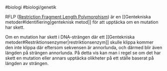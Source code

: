 #biologi #biologi/genetik 

RFLP ([Restriction Fragment Length Polymorphism](https://en.wikipedia.org/wiki/Restriction_fragment_length_polymorphism)) är en [[Gentekniska metoder#Identifiering|genteknisk metod]] för att upptäcka om en mutation har skett.

Om en mutation har skett i DNA-strängen där ett [[Gentekniska metoder#Restriktionsenzymer|restriktionsenzym]] skulle klippa kommer den inte klippa där eftersom sekvensen är annorlunda, och därmed blir även längden på strängen annorlunda. På detta vis kan man i regel se om det har skett en mutation eller annars upptäcka olikheter på ett ställe baserat på längden av strängen. 